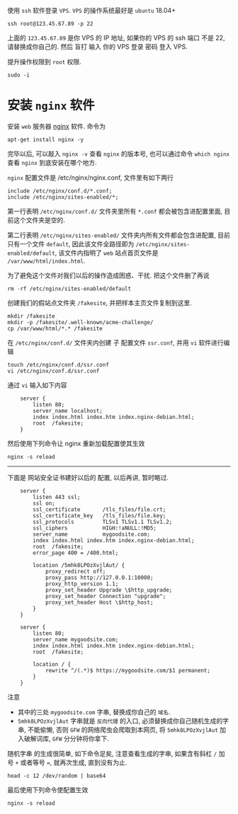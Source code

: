 使用 `ssh` 软件登录 `VPS`. `VPS` 的操作系统最好是 `ubuntu` 18.04+
```
ssh root@123.45.67.89 -p 22
```
上面的 `123.45.67.89` 是你 VPS 的 IP 地址, 如果你的 VPS 的 ssh 端口 不是 22, 请替换成你自己的. 然后 盲打 输入 你的 VPS 登录 密码 登入 VPS.

提升操作权限到 `root` 权限.
```
sudo -i
```

# 安装 `nginx` 软件

安装 `web` 服务器 [nginx](https://nginx.org) 软件.
命令为
```
apt-get install nginx -y
```
完毕以后, 可以敲入 `nginx -v` 查看 `nginx` 的版本号, 也可以通过命令 `which nginx` 查看 `nginx` 到底安装在哪个地方. 

`nginx` 配置文件是 /etc/nginx/nginx.conf, 文件里有如下两行
```
include /etc/nginx/conf.d/*.conf;
include /etc/nginx/sites-enabled/*;
```
第一行表明 `/etc/nginx/conf.d/` 文件夹里所有 `*.conf` 都会被包含进配置里面, 目前这个文件夹是空的.

第二行表明 `/etc/nginx/sites-enabled/` 文件夹内所有文件都会包含进配置, 目前只有一个文件 `default`, 因此该文件全路径即为 `/etc/nginx/sites-enabled/default`, 该文件内指明了 `web` 站点首页文件是 `/var/www/html/index.html`.

为了避免这个文件对我们以后的操作造成困惑、干扰. 把这个文件删了再说
```
rm -rf /etc/nginx/sites-enabled/default
```

创建我们的假站点文件夹 `/fakesite`, 并把样本主页文件复制到这里.
```
mkdir /fakesite
mkdir -p /fakesite/.well-known/acme-challenge/
cp /var/www/html/*.* /fakesite
```

在 `/etc/nginx/conf.d/` 文件夹内创建 子 配置文件 `ssr.conf`, 并用 `vi` 软件进行编辑
```
touch /etc/nginx/conf.d/ssr.conf
vi /etc/nginx/conf.d/ssr.conf
```
通过 `vi` 输入如下内容
```
    server {
        listen 80;
        server_name localhost;
        index index.html index.htm index.nginx-debian.html;
        root  /fakesite;
    }
```
然后使用下列命令让 nginx 重新加载配置使其生效
```
nginx -s reload
```

------------------------------------------
下面是 网站安全证书建好以后的 配置, 以后再讲, 暂时略过.

```
    server {
        listen 443 ssl;
        ssl on;
        ssl_certificate       /tls_files/file.crt;
        ssl_certificate_key   /tls_files/file.key;
        ssl_protocols         TLSv1 TLSv1.1 TLSv1.2;
        ssl_ciphers           HIGH:!aNULL:!MD5;
        server_name           mygoodsite.com;
        index index.html index.htm index.nginx-debian.html;
        root  /fakesite;
        error_page 400 = /400.html;

        location /5mhk8LPOzXvjlAut/ {
            proxy_redirect off;
            proxy_pass http://127.0.0.1:10000;
            proxy_http_version 1.1;
            proxy_set_header Upgrade \$http_upgrade;
            proxy_set_header Connection "upgrade";
            proxy_set_header Host \$http_host;
        }
    }

    server {
        listen 80;
        server_name mygoodsite.com;
        index index.html index.htm index.nginx-debian.html;
        root  /fakesite;

        location / {
            rewrite ^/(.*)$ https://mygoodsite.com/$1 permanent;
        }
    }

```
注意
- 其中的三处 `mygoodsite.com` 字串, 替换成你自己的 `域名`. 
- `5mhk8LPOzXvjlAut` 字串就是 `反向代理` 的入口, 必须替换成你自己随机生成的字串, 不能偷懒, 否则 `GFW` 的网络爬虫会爬取到本网页, 将 `5mhk8LPOzXvjlAut` 加入破解词库, `GFW` 分分钟将你拿下.

随机字串 的生成很简单, 如下命令足矣, 注意查看生成的字串, 如果含有斜杠 `/` 加号 `+` 或者等号 `=`, 就再次生成, 直到没有为止.
```
head -c 12 /dev/random | base64
```
最后使用下列命令使配置生效
```
nginx -s reload
```
